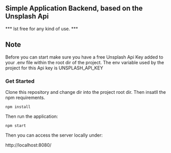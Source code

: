 ## Simple Application Backend, based on the Unsplash Api

*** Ist free for any kind of use. ***

## Note
Before you can start make sure you have a free Unsplash Api Key added to your .env file within
the root dir of the project. 
The env variable used by the project for this Api key is 
UNSPLASH_API_KEY


### Get Started
Clone this repository and change dir into the project root dir.
Then insatll the npm requirements.
```
npm install 
```

Then run the application: 
```
npm start
```

Then you can access the server locally under:

<a>http://localhost:8080/</a>
